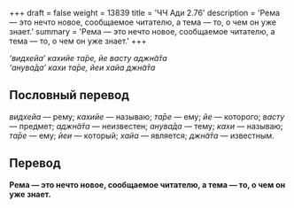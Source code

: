 +++
draft = false
weight = 13839
title = 'ЧЧ Ади 2.76'
description = 'Рема — это нечто новое, сообщаемое читателю, а тема — то, о чем он уже знает.'
summary = 'Рема — это нечто новое, сообщаемое читателю, а тема — то, о чем он уже знает.'
+++

_‘видхейа’ кахийе та̄ре, йе васту аджн̃а̄та  
‘анува̄да’ кахи та̄ре, йеи хайа джн̃а̄та_

## Пословный перевод

_видхейа_ — рему; _кахийе_ — называю; _та̄ре_ — ему; _йе_ — которого; _васту_ — предмет; _аджн̃а̄та_ — неизвестен; _анува̄да_ — тему; _кахи_ — называю; _та̄ре_ — ему; _йеи_ — который; _хайа_ — является; _джн̃а̄та_ — известным.

## Перевод

**Рема — это нечто новое, сообщаемое читателю, а тема — то, о чем он уже знает.**

